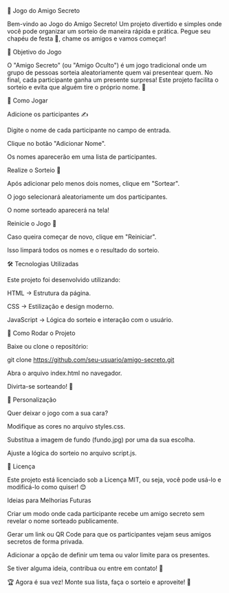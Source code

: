 🎁 Jogo do Amigo Secreto

Bem-vindo ao Jogo do Amigo Secreto! Um projeto divertido e simples onde você pode organizar um sorteio de maneira rápida e prática. Pegue seu chapéu de festa 🥳, chame os amigos e vamos começar!


🎯 Objetivo do Jogo

O "Amigo Secreto" (ou "Amigo Oculto") é um jogo tradicional onde um grupo de pessoas sorteia aleatoriamente quem vai presentear quem. No final, cada participante ganha um presente surpresa! Este projeto facilita o sorteio e evita que alguém tire o próprio nome. 🎉


🚀 Como Jogar

Adicione os participantes ✍️

Digite o nome de cada participante no campo de entrada.

Clique no botão "Adicionar Nome".

Os nomes aparecerão em uma lista de participantes.


Realize o Sorteio 🎲

Após adicionar pelo menos dois nomes, clique em "Sortear".

O jogo selecionará aleatoriamente um dos participantes.

O nome sorteado aparecerá na tela!


Reinicie o Jogo 🔄

Caso queira começar de novo, clique em "Reiniciar".

Isso limpará todos os nomes e o resultado do sorteio.


🛠️ Tecnologias Utilizadas

Este projeto foi desenvolvido utilizando:

HTML → Estrutura da página.

CSS → Estilização e design moderno.

JavaScript → Lógica do sorteio e interação com o usuário.


📂 Como Rodar o Projeto

Baixe ou clone o repositório:

git clone https://github.com/seu-usuario/amigo-secreto.git

Abra o arquivo index.html no navegador.

Divirta-se sorteando! 🎁


🎨 Personalização

Quer deixar o jogo com a sua cara?

Modifique as cores no arquivo styles.css.

Substitua a imagem de fundo (fundo.jpg) por uma da sua escolha.

Ajuste a lógica do sorteio no arquivo script.js.


📜 Licença

Este projeto está licenciado sob a Licença MIT, ou seja, você pode usá-lo e modificá-lo como quiser! 😊


 Ideias para Melhorias Futuras

Criar um modo onde cada participante recebe um amigo secreto sem revelar o nome sorteado publicamente.

Gerar um link ou QR Code para que os participantes vejam seus amigos secretos de forma privada.

Adicionar a opção de definir um tema ou valor limite para os presentes.

Se tiver alguma ideia, contribua ou entre em contato! 🚀

🏆 Agora é sua vez! Monte sua lista, faça o sorteio e aproveite! 🎊
